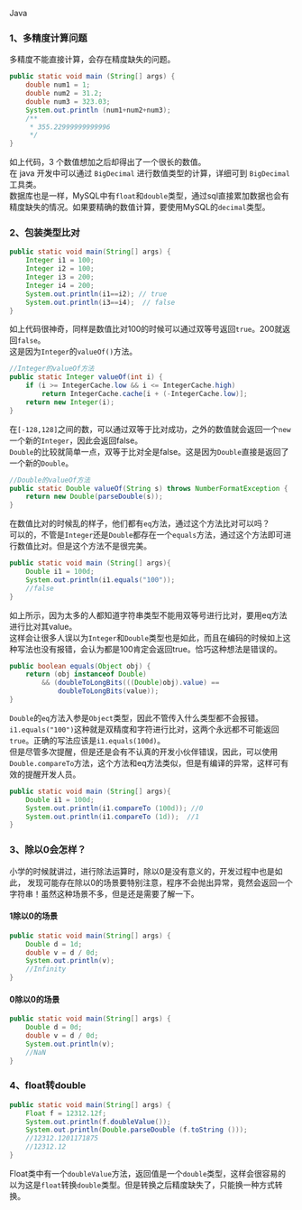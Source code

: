Java
<a name="zXNRM"></a>
### 1、多精度计算问题
多精度不能直接计算，会存在精度缺失的问题。
```java
public static void main (String[] args) {
    double num1 = 1;
    double num2 = 31.2;
    double num3 = 323.03;
    System.out.println (num1+num2+num3);
    /**
     * 355.22999999999996
     */
}
```
如上代码，3 个数值想加之后却得出了一个很长的数值。<br />在 java 开发中可以通过 `BigDecimal` 进行数值类型的计算，详细可到 `BigDecimal` 工具类。<br />数据库也是一样，MySQL中有`float`和`double`类型，通过sql直接累加数据也会有精度缺失的情况。如果要精确的数值计算，要使用MySQL的`decimal`类型。
<a name="rBWm8"></a>
### 2、包装类型比对
```java
public static void main(String[] args) {
    Integer i1 = 100;
    Integer i2 = 100;
    Integer i3 = 200;
    Integer i4 = 200;
    System.out.println(i1==i2); // true
    System.out.println(i3==i4);  // false
}
```
如上代码很神奇，同样是数值比对100的时候可以通过双等号返回`true`。200就返回`false`。<br />这是因为`Integer`的`valueOf()`方法。
```java
//Integer的valueOf方法
public static Integer valueOf(int i) {
    if (i >= IntegerCache.low && i <= IntegerCache.high)
        return IntegerCache.cache[i + (-IntegerCache.low)];
    return new Integer(i);
}
```
在`[-128,128]`之间的数，可以通过双等于比对成功，之外的数值就会返回一个`new`一个新的`Integer`，因此会返回false。<br />`Double`的比较就简单一点，双等于比对全是false。这是因为`Double`直接是返回了一个新的`Double`。
```java
//Double的valueOf方法
public static Double valueOf(String s) throws NumberFormatException {
    return new Double(parseDouble(s));
}
```
在数值比对的时候乱的样子，他们都有`eq`方法，通过这个方法比对可以吗？<br />可以的，不管是`Integer`还是`Double`都存在一个`equals`方法，通过这个方法即可进行数值比对。但是这个方法不是很完美。
```java
public static void main (String[] args){
    Double i1 = 100d;
    System.out.println(i1.equals("100")); 
    //false
}
```
如上所示，因为太多的人都知道字符串类型不能用双等号进行比对，要用eq方法进行比对其value。<br />这样会让很多人误以为`Integer`和`Double`类型也是如此，而且在编码的时候如上这种写法也没有报错，会认为都是100肯定会返回true。恰巧这种想法是错误的。
```java
public boolean equals(Object obj) {
    return (obj instanceof Double)
        && (doubleToLongBits(((Double)obj).value) ==
            doubleToLongBits(value));
}
```
`Double`的`eq`方法入参是`Object`类型，因此不管传入什么类型都不会报错。`i1.equals("100")`这种就是双精度和字符进行比对，这两个永远都不可能返回`true`。正确的写法应该是`i1.equals(100d)`。<br />但是尽管多次提醒，但是还是会有不认真的开发小伙伴错误，因此，可以使用`Double.compareTo`方法，这个方法和eq方法类似，但是有编译的异常，这样可有效的提醒开发人员。
```java
public static void main (String[] args){
    Double i1 = 100d;
    System.out.println(i1.compareTo (100d)); //0
    System.out.println(i1.compareTo (1d));  //1
}
```
<a name="dRQNc"></a>
### 3、除以0会怎样？
小学的时候就讲过，进行除法运算时，除以0是没有意义的，开发过程中也是如此， 发现可能存在除以0的场景要特别注意，程序不会抛出异常，竟然会返回一个字符串！虽然这种场景不多，但是还是需要了解一下。
<a name="e3HCK"></a>
#### 1除以0的场景
```java
public static void main(String[] args) {
    Double d = 1d;
    double v = d / 0d;
    System.out.println(v);
    //Infinity
}
```
<a name="StVgQ"></a>
#### 0除以0的场景
```java
public static void main(String[] args) {
    Double d = 0d;
    double v = d / 0d;
    System.out.println(v);
    //NaN
}
```
<a name="I5sn3"></a>
### 4、float转double
```java
public static void main(String[] args) {
    Float f = 12312.12f;
    System.out.println(f.doubleValue()); 
    System.out.println(Double.parseDouble (f.toString ())); 
    //12312.1201171875
    //12312.12
}
```
Float类中有一个`doubleValue`方法，返回值是一个`double`类型，这样会很容易的以为这是`float`转换`double`类型。但是转换之后精度缺失了，只能换一种方式转换。
